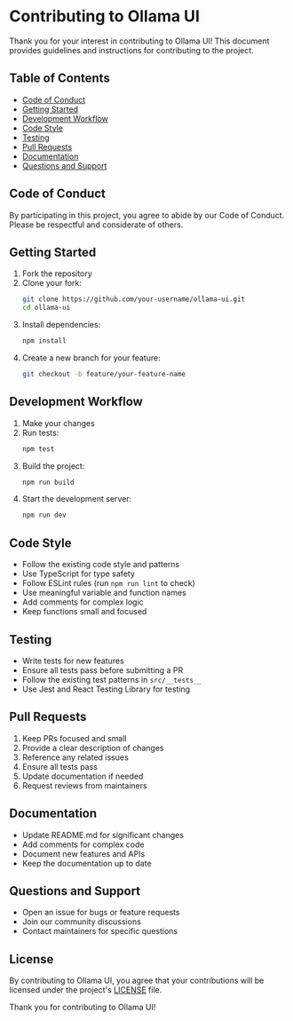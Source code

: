 # Contributing to Ollama UI

Thank you for your interest in contributing to Ollama UI! This document provides guidelines and instructions for contributing to the project.

## Table of Contents
- [Code of Conduct](#code-of-conduct)
- [Getting Started](#getting-started)
- [Development Workflow](#development-workflow)
- [Code Style](#code-style)
- [Testing](#testing)
- [Pull Requests](#pull-requests)
- [Documentation](#documentation)
- [Questions and Support](#questions-and-support)

## Code of Conduct

By participating in this project, you agree to abide by our Code of Conduct. Please be respectful and considerate of others.

## Getting Started

1. Fork the repository
2. Clone your fork:
   ```bash
   git clone https://github.com/your-username/ollama-ui.git
   cd ollama-ui
   ```
3. Install dependencies:
   ```bash
   npm install
   ```
4. Create a new branch for your feature:
   ```bash
   git checkout -b feature/your-feature-name
   ```

## Development Workflow

1. Make your changes
2. Run tests:
   ```bash
   npm test
   ```
3. Build the project:
   ```bash
   npm run build
   ```
4. Start the development server:
   ```bash
   npm run dev
   ```

## Code Style

- Follow the existing code style and patterns
- Use TypeScript for type safety
- Follow ESLint rules (run `npm run lint` to check)
- Use meaningful variable and function names
- Add comments for complex logic
- Keep functions small and focused

## Testing

- Write tests for new features
- Ensure all tests pass before submitting a PR
- Follow the existing test patterns in `src/__tests__`
- Use Jest and React Testing Library for testing

## Pull Requests

1. Keep PRs focused and small
2. Provide a clear description of changes
3. Reference any related issues
4. Ensure all tests pass
5. Update documentation if needed
6. Request reviews from maintainers

## Documentation

- Update README.md for significant changes
- Add comments for complex code
- Document new features and APIs
- Keep the documentation up to date

## Questions and Support

- Open an issue for bugs or feature requests
- Join our community discussions
- Contact maintainers for specific questions

## License

By contributing to Ollama UI, you agree that your contributions will be licensed under the project's [LICENSE](LICENSE) file.

Thank you for contributing to Ollama UI! 